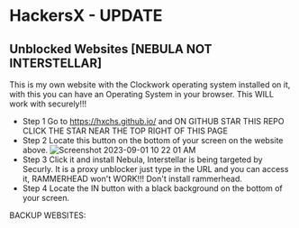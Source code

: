 # HackersX - UPDATE

## Unblocked Websites [NEBULA NOT INTERSTELLAR]
This is my own website with the Clockwork operating system installed on it, with this you can have an Operating System in your browser. This WILL work with securely!!! 

* Step 1 Go to https://hxchs.github.io/ and ON GITHUB STAR THIS REPO CLICK THE STAR NEAR THE TOP RIGHT OF THIS PAGE
* Step 2 Locate this button on the bottom of your screen on the website above. ![Screenshot 2023-09-01 10 22 01 AM](https://github.com/HXCHS/HackersX/assets/113638066/3d00c17c-c7c5-46b3-b7be-e91c09880432)
* Step 3 Click it and install Nebula, Interstellar is being targeted by Securly. It is a proxy unblocker just type in the URL and you can access it, RAMMERHEAD won't WORK!!! Don't install rammerhead.
* Step 4 Locate the IN button with a black background on the bottom of your screen.

BACKUP WEBSITES:
